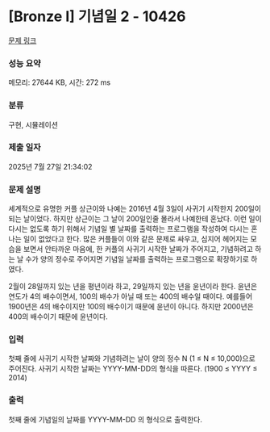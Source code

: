 # [Bronze I] 기념일 2 - 10426 

[문제 링크](https://www.acmicpc.net/problem/10426) 

### 성능 요약

메모리: 27644 KB, 시간: 272 ms

### 분류

구현, 시뮬레이션

### 제출 일자

2025년 7월 27일 21:34:02

### 문제 설명

<p>세계적으로 유명한 커플 상근이와 나예는 2016년 4월 3일이 사귀기 시작한지 200일이 되는 날이었다. 하지만 상근이는 그 날이 200일인줄 몰라서 나예한테 혼났다. 이런 일이 다시는 없도록 하기 위해서 기념일 별 날짜를 출력하는 프로그램을 작성하여 다시는 혼나는 일이 없었다고 한다. 많은 커플들이 이와 같은 문제로 싸우고, 심지어 헤어지는 모습을 보면서 안타까운 마음에, 한 커플의 사귀기 시작한 날짜가 주어지고, 기념하려고 하는 날 수가 양의 정수로 주어지면 기념일 날짜를 출력하는 프로그램으로 확장하기로 하였다.</p>

<p>2월이 28일까지 있는 년을 평년이라 하고, 29일까지 있는 년을 윤년이라 한다. 윤년은 연도가 4의 배수이면서, 100의 배수가 아닐 때 또는 400의 배수일 때이다. 예를들어 1900년은 4의 배수이지만 100의 배수이기 때문에 윤년이 아니다. 하지만 2000년은 400의 배수이기 때문에 윤년이다.</p>

### 입력 

 <p>첫째 줄에 사귀기 시작한 날짜와 기념하려는 날이 양의 정수 N (1 ≤ N ≤ 10,000)으로 주어진다. 사귀기 시작한 날짜는 YYYY-MM-DD의 형식을 따른다. (1900 ≤ YYYY ≤ 2014)</p>

### 출력 

 <p>첫째 줄에 기념일의 날짜를 YYYY-MM-DD 의 형식으로 출력한다.</p>

